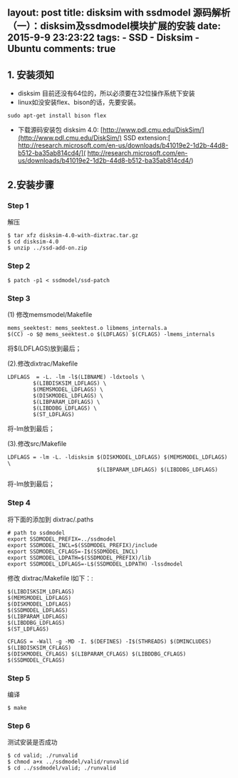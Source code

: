 layout: post
title: disksim with ssdmodel 源码解析（一）：disksim及ssdmodel模块扩展的安装
date: 2015-9-9 23:23:22
tags: 
	- SSD
	- Disksim
	- Ubuntu
comments: true  
---
## 1. 安装须知
- disksim 目前还没有64位的，所以必须要在32位操作系统下安装
- linux如没安装flex、bison的话，先要安装。
``` shell
sudo apt-get install bison flex
```
- 下载源码安装包
disksim 4.0: [http://www.pdl.cmu.edu/DiskSim/](http://www.pdl.cmu.edu/DiskSim/)
SSD extension:[ http://research.microsoft.com/en-us/downloads/b41019e2-1d2b-44d8-b512-ba35ab814cd4/]( http://research.microsoft.com/en-us/downloads/b41019e2-1d2b-44d8-b512-ba35ab814cd4/)
<!--more-->
## 2.安装步骤
### Step 1
解压
``` shell
$ tar xfz disksim-4.0-with-dixtrac.tar.gz
$ cd disksim-4.0
$ unzip ../ssd-add-on.zip
```
### Step 2
``` shell
$ patch -p1 < ssdmodel/ssd-patch
```
### Step 3
(1) 修改memsmodel/Makefile
```
mems_seektest: mems_seektest.o libmems_internals.a
$(CC) -o $@ mems_seektest.o $(LDFLAGS) $(CFLAGS) -lmems_internals
```
将$(LDFLAGS)放到最后；

(2).修改dixtrac/Makefile
```
LDFLAGS  = -L. -lm -l$(LIBNAME) -ldxtools \
        $(LIBDISKSIM_LDFLAGS) \
        $(MEMSMODEL_LDFLAGS) \
        $(DISKMODEL_LDFLAGS) \
        $(LIBPARAM_LDFLAGS) \
        $(LIBDDBG_LDFLAGS) \
        $(ST_LDFLAGS)
```
将-lm放到最后；

(3).修改src/Makefile
```
LDFLAGS = -lm -L. -ldisksim $(DISKMODEL_LDFLAGS) $(MEMSMODEL_LDFLAGS) \
                            $(LIBPARAM_LDFLAGS) $(LIBDDBG_LDFLAGS)
```
将-lm放到最后；

### Step 4 
将下面的添加到  dixtrac/.paths
```
# path to ssdmodel
export SSDMODEL_PREFIX=../ssdmodel
export SSDMODEL_INCL=$(SSDMODEL_PREFIX)/include
export SSDMODEL_CFLAGS=-I$(SSDMODEL_INCL)
export SSDMODEL_LDPATH=$(SSDMODEL_PREFIX)/lib
export SSDMODEL_LDFLAGS=-L$(SSDMODEL_LDPATH) -lssdmodel
```
修改 dixtrac/Makefile l如下：:
```
$(LIBDISKSIM_LDFLAGS) 
$(MEMSMODEL_LDFLAGS) 
$(DISKMODEL_LDFLAGS) 
$(SSDMODEL_LDFLAGS) 
$(LIBPARAM_LDFLAGS) 
$(LIBDDBG_LDFLAGS) 
$(ST_LDFLAGS)
```
```
CFLAGS = -Wall -g -MD -I. $(DEFINES) -I$(STHREADS) $(DMINCLUDES) 
$(LIBDISKSIM_CFLAGS) 
$(DISKMODEL_CFLAGS) $(LIBPARAM_CFLAGS) $(LIBDDBG_CFLAGS) 
$(SSDMODEL_CFLAGS)
```
### Step 5
编译
``` shell
$ make
```
### Step 6
测试安装是否成功
``` shell
$ cd valid; ./runvalid
$ chmod a+x ../ssdmodel/valid/runvalid
$ cd ../ssdmodel/valid; ./runvalid
```




 